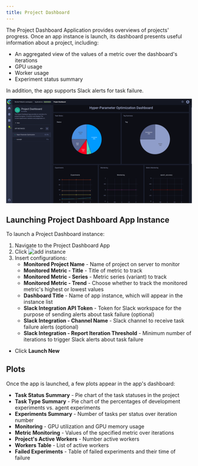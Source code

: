 ```yaml
---
title: Project Dashboard
---
```


The Project Dashboard Application provides overviews of projects' progress. 
Once an app instance is launch, its dashboard presents useful information about a project, including:
* An aggregated view of the values of a metric over the dashboard's iterations
* GPU usage
* Worker usage
* Experiment status summary

In addition, the app supports Slack alerts for task failure.

![Project Dashboard](../../img/webapp_apps_dashboard.png) 

## Launching Project Dashboard App Instance 

To launch a Project Dashboard instance:
1. Navigate to the Project Dashboard App
1. Click <img src="/docs/latest/icons/ico-add.svg" alt="add instance" className="icon size-sm space-sm" />
1. Insert configurations:
    * **Monitored Project Name** - Name of project on server to monitor
    * **Monitored Metric - Title** - Title of metric to track
    * **Monitored Metric - Series** - Metric series (variant) to track
    * **Monitored Metric - Trend** - Choose whether to track the monitored metric's highest or lowest values
    * **Dashboard Title** - Name of app instance, which will appear in the instance list
    * **Slack Integration API Token** - Token for Slack workspace for the purpose of sending alerts about task failure (optional)
    * **Slack Integration - Channel Name** - Slack channel to receive task failure alerts (optional) 
    * **Slack Integration - Report Iteration Threshold** - Minimum number of iterations to trigger Slack alerts about 
      task failure
* Click **Launch New**
   
## Plots 

Once the app is launched, a few plots appear in the app's dashboard: 
* **Task Status Summary** - Pie chart of the task statuses in the project
* **Task Type Summary** - Pie chart of the percentages of development experiments vs. agent experiments 
* **Experiments Summary** - Number of tasks per status over iteration number 
* **Monitoring** - GPU utilization and GPU memory usage
* **Metric Monitoring** - Values of the specified metric over iterations
* **Project's Active Workers** - Number active workers
* **Workers Table** - List of active workers
* **Failed Experiments** - Table of failed experiments and their time of failure